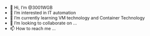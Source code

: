 - 👋 Hi, I’m @3001WGB
- 👀 I’m interested in IT automation
- 🌱 I’m currently learning VM technology and Container Technology
- 💞️ I’m looking to collaborate on ...
- 📫 How to reach me ...

<!---
3001WGB/3001WGB is a ✨ special ✨ repository because its `README.md` (this file) appears on your GitHub profile.
You can click the Preview link to take a look at your changes.
--->
